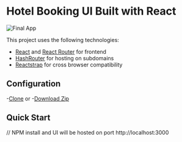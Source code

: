 # Hotel Booking UI Built with React

![Final App](https://github.com/derekwebdevcom/hotelbooking/blob/master/src/images/hotel.gif)

This project uses the following technologies:

- [React](https://reactjs.org) and [React Router](https://reacttraining.com/react-router/) for frontend
- [HashRouter](https://www.npmjs.com/package/hash-router) for hosting on subdomains
- [Reactstrap](https://reactstrap.github.io/) for cross browser compatibility

## Configuration
-[Clone](https://github.com/derekwebdevcom/hotelbooking.git) or
-[Download Zip](https://github.com/derekwebdevcom/hotelbooking/archive/master.zip)


## Quick Start
// NPM install and UI will be hosted on port
 http://localhost:3000

